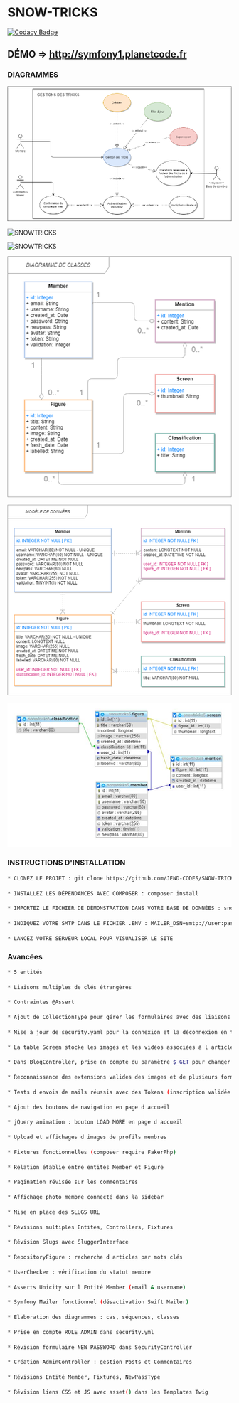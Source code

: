 # SNOW-TRICKS

[![Codacy Badge](https://app.codacy.com/project/badge/Grade/304f528b398a466fbe59f9d97595f1a4)](https://www.codacy.com/gh/JEND-CODES/SNOW-TRICKS/dashboard?utm_source=github.com&amp;utm_medium=referral&amp;utm_content=JEND-CODES/SNOW-TRICKS&amp;utm_campaign=Badge_Grade)

## DÉMO => http://symfony1.planetcode.fr

### DIAGRAMMES

![SNOWTRICKS](https://raw.githubusercontent.com/JEND-CODES/SNOW-TRICKS/main/diagrammes/Cas_Gestion_Tricks_P6_V1-Page-1.png)

![SNOWTRICKS](https://raw.githubusercontent.com/JEND-CODES/SNOW-TRICKS/main/diagrammes/S%C3%A9quence_Inscription_P6_V1.png)

![SNOWTRICKS](https://raw.githubusercontent.com/JEND-CODES/SNOW-TRICKS/main/diagrammes/S%C3%A9quence_New_Password_P6_V1-Page-1.png)

![SNOWTRICKS](https://raw.githubusercontent.com/JEND-CODES/SNOW-TRICKS/main/diagrammes/Diagramme_de_Classes_P6_V1.png)

![SNOWTRICKS](https://raw.githubusercontent.com/JEND-CODES/SNOW-TRICKS/main/diagrammes/Mod%C3%A8le_de_donn%C3%A9es_P6_V1.png)

![SNOWTRICKS](https://raw.githubusercontent.com/JEND-CODES/SNOW-TRICKS/main/diagrammes/Concepteur_BDD_SnowTricks_v4.JPG)

### INSTRUCTIONS D'INSTALLATION
``` bash
* CLONEZ LE PROJET : git clone https://github.com/JEND-CODES/SNOW-TRICKS

* INSTALLEZ LES DÉPENDANCES AVEC COMPOSER : composer install

* IMPORTEZ LE FICHIER DE DÉMONSTRATION DANS VOTRE BASE DE DONNÉES : snowtricks.sql

* INDIQUEZ VOTRE SMTP DANS LE FICHIER .ENV : MAILER_DSN=smtp://user:pass@smtp.example.com:port

* LANCEZ VOTRE SERVEUR LOCAL POUR VISUALISER LE SITE
```

### Avancées
``` bash
* 5 entités

* Liaisons multiples de clés étrangères

* Contraintes @Assert

* Ajout de CollectionType pour gérer les formulaires avec des liaisons entre les Entités

* Mise à jour de security.yaml pour la connexion et la déconnexion en tant que membre (ROLE USER)

* La table Screen stocke les images et les vidéos associées à l article

* Dans BlogController, prise en compte du paramètre $_GET pour changer le format de l article

* Reconnaissance des extensions valides des images et de plusieurs formats EMBED Youtube

* Tests d envois de mails réussis avec des Tokens (inscription validée et nouveau mot de passe)

* Ajout des boutons de navigation en page d accueil

* jQuery animation : bouton LOAD MORE en page d accueil

* Upload et affichages d images de profils membres

* Fixtures fonctionnelles (composer require FakerPhp)

* Relation établie entre entités Member et Figure

* Pagination révisée sur les commentaires

* Affichage photo membre connecté dans la sidebar

* Mise en place des SLUGS URL

* Révisions multiples Entités, Controllers, Fixtures

* Révision Slugs avec SluggerInterface

* RepositoryFigure : recherche d articles par mots clés

* UserChecker : vérification du statut membre

* Asserts Unicity sur l Entité Member (email & username)

* Symfony Mailer fonctionnel (désactivation Swift Mailer)

* Elaboration des diagrammes : cas, séquences, classes

* Prise en compte ROLE_ADMIN dans security.yml

* Révision formulaire NEW PASSWORD dans SecurityController

* Création AdminController : gestion Posts et Commentaires

* Révisions Entité Member, Fixtures, NewPassType

* Révision liens CSS et JS avec asset() dans les Templates Twig
```